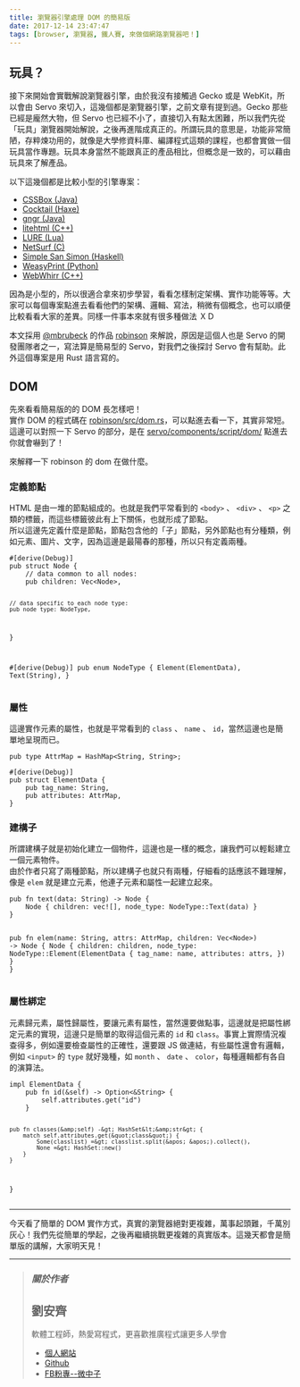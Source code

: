 ```yaml
---
title: 瀏覽器引擎處理 DOM 的簡易版
date: 2017-12-14 23:47:47
tags: [browser, 瀏覽器, 鐵人賽, 來做個網路瀏覽器吧！]
---
```


                    
<h2>&#x73A9;&#x5177;&#xFF1F;</h2>
<p>&#x63A5;&#x4E0B;&#x4F86;&#x958B;&#x59CB;&#x6703;&#x5BE6;&#x6230;&#x89E3;&#x8AAA;&#x700F;&#x89BD;&#x5668;&#x5F15;&#x64CE;&#xFF0C;&#x7531;&#x65BC;&#x6211;&#x6C92;&#x6709;&#x63A5;&#x89F8;&#x904E; Gecko &#x6216;&#x662F; WebKit&#xFF0C;&#x6240;&#x4EE5;&#x6703;&#x7531; Servo &#x4F86;&#x5207;&#x5165;&#xFF0C;&#x9019;&#x5E7E;&#x500B;&#x90FD;&#x662F;&#x700F;&#x89BD;&#x5668;&#x5F15;&#x64CE;&#xFF0C;&#x4E4B;&#x524D;&#x6587;&#x7AE0;&#x6709;&#x63D0;&#x5230;&#x904E;&#x3002;Gecko &#x90A3;&#x4E9B;&#x5DF2;&#x7D93;&#x662F;&#x9F90;&#x7136;&#x5927;&#x7269;&#xFF0C;&#x4F46; Servo &#x4E5F;&#x5DF2;&#x7D93;&#x4E0D;&#x5C0F;&#x4E86;&#xFF0C;&#x76F4;&#x63A5;&#x5207;&#x5165;&#x6709;&#x9EDE;&#x592A;&#x56F0;&#x96E3;&#xFF0C;&#x6240;&#x4EE5;&#x6211;&#x5011;&#x5148;&#x5F9E;&#x300C;&#x73A9;&#x5177;&#x300D;&#x700F;&#x89BD;&#x5668;&#x958B;&#x59CB;&#x89E3;&#x8AAA;&#xFF0C;&#x4E4B;&#x5F8C;&#x518D;&#x9032;&#x968E;&#x6210;&#x771F;&#x6B63;&#x7684;&#x3002;&#x6240;&#x8B02;&#x73A9;&#x5177;&#x7684;&#x610F;&#x601D;&#x662F;&#xFF0C;&#x529F;&#x80FD;&#x975E;&#x5E38;&#x7C21;&#x964B;&#xFF0C;&#x5B58;&#x7CB9;&#x7149;&#x529F;&#x7528;&#x7684;&#xFF0C;&#x5C31;&#x50CF;&#x662F;&#x5927;&#x5B78;&#x4FEE;&#x8CC7;&#x6599;&#x5EAB;&#x3001;&#x7DE8;&#x8B6F;&#x7A0B;&#x5F0F;&#x9019;&#x985E;&#x7684;&#x8AB2;&#x7A0B;&#xFF0C;&#x4E5F;&#x90FD;&#x6703;&#x5BE6;&#x505A;&#x4E00;&#x500B;&#x73A9;&#x5177;&#x7576;&#x4F5C;&#x5C08;&#x984C;&#x3002;&#x73A9;&#x5177;&#x672C;&#x8EAB;&#x7576;&#x7136;&#x4E0D;&#x80FD;&#x8DDF;&#x771F;&#x6B63;&#x7684;&#x7522;&#x54C1;&#x76F8;&#x6BD4;&#xFF0C;&#x4F46;&#x6982;&#x5FF5;&#x662F;&#x4E00;&#x81F4;&#x7684;&#xFF0C;&#x53EF;&#x4EE5;&#x85C9;&#x7531;&#x73A9;&#x5177;&#x4F86;&#x4E86;&#x89E3;&#x7522;&#x54C1;&#x3002;</p>
<p>&#x4EE5;&#x4E0B;&#x9019;&#x5E7E;&#x500B;&#x90FD;&#x662F;&#x6BD4;&#x8F03;&#x5C0F;&#x578B;&#x7684;&#x5F15;&#x64CE;&#x5C08;&#x6848;&#xFF1A;</p>
<ul>
<li>
<a href="https://github.com/philborlin/CSSBox" target="_blank">CSSBox (Java)</a>
</li>
<li>
<a href="https://github.com/silexlabs/Cocktail" target="_blank">Cocktail (Haxe)</a>
</li>
<li>
<a href="https://gngr.info/" target="_blank">gngr (Java)</a>
</li>
<li>
<a href="https://github.com/tordex/litehtml" target="_blank">litehtml (C++)</a>
</li>
<li>
<a href="https://github.com/admin36/LURE" target="_blank">LURE (Lua)</a>
</li>
<li>
<a href="https://www.netsurf-browser.org/" target="_blank">NetSurf (C)</a>
</li>
<li>
<a href="https://hsbrowser.wordpress.com/3s-functional-web-browser/" target="_blank">Simple San Simon (Haskell)</a>
</li>
<li>
<a href="https://github.com/Kozea/WeasyPrint" target="_blank">WeasyPrint (Python)</a>
</li>
<li>
<a href="https://github.com/reesmichael1/WebWhirr" target="_blank">WebWhirr (C++)</a>
</li>
</ul>
<p>&#x56E0;&#x70BA;&#x662F;&#x5C0F;&#x578B;&#x7684;&#xFF0C;&#x6240;&#x4EE5;&#x5F88;&#x9069;&#x5408;&#x62FF;&#x4F86;&#x521D;&#x6B65;&#x5B78;&#x7FD2;&#xFF0C;&#x770B;&#x770B;&#x600E;&#x6A23;&#x5236;&#x5B9A;&#x67B6;&#x69CB;&#x3001;&#x5BE6;&#x4F5C;&#x529F;&#x80FD;&#x7B49;&#x7B49;&#x3002;&#x5927;&#x5BB6;&#x53EF;&#x4EE5;&#x6BCF;&#x500B;&#x5C08;&#x6848;&#x9EDE;&#x9032;&#x53BB;&#x770B;&#x770B;&#x4ED6;&#x5011;&#x7684;&#x67B6;&#x69CB;&#x3001;&#x908F;&#x8F2F;&#x3001;&#x5BEB;&#x6CD5;&#xFF0C;&#x7A0D;&#x5FAE;&#x6709;&#x500B;&#x6982;&#x5FF5;&#xFF0C;&#x4E5F;&#x53EF;&#x4EE5;&#x9806;&#x4FBF;&#x6BD4;&#x8F03;&#x770B;&#x770B;&#x5927;&#x5BB6;&#x7684;&#x5DEE;&#x7570;&#x3002;&#x540C;&#x6A23;&#x4E00;&#x4EF6;&#x4E8B;&#x672C;&#x4F86;&#x5C31;&#x6709;&#x5F88;&#x591A;&#x7A2E;&#x505A;&#x6CD5; &#xFF38;&#xFF24;</p>
<p>&#x672C;&#x6587;&#x63A1;&#x7528; <a href="https://github.com/mbrubeck/" target="_blank">@mbrubeck</a> &#x7684;&#x4F5C;&#x54C1; <a href="https://github.com/mbrubeck/robinson" target="_blank">robinson</a> &#x4F86;&#x89E3;&#x8AAA;&#xFF0C;&#x539F;&#x56E0;&#x662F;&#x9019;&#x500B;&#x4EBA;&#x4E5F;&#x662F; Servo &#x7684;&#x958B;&#x767C;&#x5718;&#x968A;&#x8005;&#x4E4B;&#x4E00;&#xFF0C;&#x5BEB;&#x6CD5;&#x7B97;&#x662F;&#x7C21;&#x6613;&#x578B;&#x7684; Servo&#xFF0C;&#x5C0D;&#x6211;&#x5011;&#x4E4B;&#x5F8C;&#x63A2;&#x8A0E; Servo &#x6703;&#x6709;&#x5E6B;&#x52A9;&#x3002;&#x6B64;&#x5916;&#x9019;&#x500B;&#x5C08;&#x6848;&#x662F;&#x7528; Rust &#x8A9E;&#x8A00;&#x5BEB;&#x7684;&#x3002;</p>
<h2>DOM</h2>
<p>&#x5148;&#x4F86;&#x770B;&#x770B;&#x7C21;&#x6613;&#x7248;&#x7684;&#x7684; DOM &#x9577;&#x600E;&#x6A23;&#x5427;&#xFF01;<br>
&#x5BE6;&#x4F5C; DOM &#x7684;&#x7A0B;&#x5F0F;&#x78BC;&#x5728; <a href="https://github.com/mbrubeck/robinson/blob/master/src/dom.rs" target="_blank">robinson/src/dom.rs</a>&#xFF0C;&#x53EF;&#x4EE5;&#x9EDE;&#x9032;&#x53BB;&#x770B;&#x4E00;&#x4E0B;&#xFF0C;&#x5176;&#x5BE6;&#x975E;&#x5E38;&#x77ED;&#x3002;&#x9019;&#x908A;&#x53EF;&#x4EE5;&#x5C0D;&#x7167;&#x4E00;&#x4E0B; Servo &#x7684;&#x90E8;&#x5206;&#xFF0C;&#x662F;&#x5728; <a href="https://github.com/servo/servo/tree/master/components/script/dom" target="_blank">servo/components/script/dom/</a> &#x9EDE;&#x9032;&#x53BB;&#x4F60;&#x5C31;&#x6703;&#x5687;&#x5230;&#x4E86;&#xFF01;</p>
<p>&#x4F86;&#x89E3;&#x91CB;&#x4E00;&#x4E0B; robinson &#x7684; dom &#x5728;&#x505A;&#x4EC0;&#x9EBC;&#x3002;</p>
<h3>&#x5B9A;&#x7FA9;&#x7BC0;&#x9EDE;</h3>
<p>HTML &#x662F;&#x7531;&#x4E00;&#x5806;&#x7684;&#x7BC0;&#x9EDE;&#x7D44;&#x6210;&#x7684;&#x3002;&#x4E5F;&#x5C31;&#x662F;&#x6211;&#x5011;&#x5E73;&#x5E38;&#x770B;&#x5230;&#x7684; <code>&lt;body&gt;</code> &#x3001; <code>&lt;div&gt;</code> &#x3001; <code>&lt;p&gt;</code> &#x4E4B;&#x985E;&#x7684;&#x6A19;&#x7C64;&#xFF0C;&#x800C;&#x9019;&#x4E9B;&#x6A19;&#x7C64;&#x5F7C;&#x6B64;&#x6709;&#x4E0A;&#x4E0B;&#x95DC;&#x4FC2;&#xFF0C;&#x4E5F;&#x5C31;&#x5F62;&#x6210;&#x4E86;&#x7BC0;&#x9EDE;&#x3002;<br>
&#x6240;&#x4EE5;&#x9019;&#x908A;&#x5148;&#x5B9A;&#x7FA9;&#x4EC0;&#x9EBC;&#x662F;&#x7BC0;&#x9EDE;&#xFF0C;&#x7BC0;&#x9EDE;&#x5305;&#x542B;&#x4ED6;&#x7684;&#x300C;&#x5B50;&#x300D;&#x7BC0;&#x9EDE;&#xFF0C;&#x53E6;&#x5916;&#x7BC0;&#x9EDE;&#x4E5F;&#x6709;&#x5206;&#x7A2E;&#x985E;&#xFF0C;&#x4F8B;&#x5982;&#x5143;&#x7D20;&#x3001;&#x5716;&#x7247;&#x3001;&#x6587;&#x5B57;&#xFF0C;&#x56E0;&#x70BA;&#x9019;&#x908A;&#x662F;&#x6700;&#x967D;&#x6625;&#x7684;&#x90A3;&#x7A2E;&#xFF0C;&#x6240;&#x4EE5;&#x53EA;&#x6709;&#x5B9A;&#x7FA9;&#x5169;&#x7A2E;&#x3002;</p>
<pre><code>#[derive(Debug)]
pub struct Node {
    // data common to all nodes:
    pub children: Vec&lt;Node&gt;,

    // data specific to each node type:
    pub node_type: NodeType,
}

#[derive(Debug)]
pub enum NodeType {
    Element(ElementData),
    Text(String),
}
</code></pre>
<h3>&#x5C6C;&#x6027;</h3>
<p>&#x9019;&#x908A;&#x5BE6;&#x4F5C;&#x5143;&#x7D20;&#x7684;&#x5C6C;&#x6027;&#xFF0C;&#x4E5F;&#x5C31;&#x662F;&#x5E73;&#x5E38;&#x770B;&#x5230;&#x7684; <code>class</code> &#x3001; <code>name</code> &#x3001; <code>id</code>&#xFF0C;&#x7576;&#x7136;&#x9019;&#x908A;&#x4E5F;&#x662F;&#x7C21;&#x55AE;&#x5730;&#x5448;&#x73FE;&#x800C;&#x5DF2;&#x3002;</p>
<pre><code>pub type AttrMap = HashMap&lt;String, String&gt;;
</code></pre>
<pre><code>#[derive(Debug)]
pub struct ElementData {
    pub tag_name: String,
    pub attributes: AttrMap,
}
</code></pre>
<h3>&#x5EFA;&#x69CB;&#x5B50;</h3>
<p>&#x6240;&#x8B02;&#x5EFA;&#x69CB;&#x5B50;&#x5C31;&#x662F;&#x521D;&#x59CB;&#x5316;&#x5EFA;&#x7ACB;&#x4E00;&#x500B;&#x7269;&#x4EF6;&#xFF0C;&#x9019;&#x908A;&#x4E5F;&#x662F;&#x4E00;&#x6A23;&#x7684;&#x6982;&#x5FF5;&#xFF0C;&#x8B93;&#x6211;&#x5011;&#x53EF;&#x4EE5;&#x8F15;&#x9B06;&#x5EFA;&#x7ACB;&#x4E00;&#x500B;&#x5143;&#x7D20;&#x7269;&#x4EF6;&#x3002;<br>
&#x7531;&#x65BC;&#x4F5C;&#x8005;&#x53EA;&#x5BEB;&#x4E86;&#x5169;&#x7A2E;&#x7BC0;&#x9EDE;&#xFF0C;&#x6240;&#x4EE5;&#x5EFA;&#x69CB;&#x5B50;&#x4E5F;&#x5C31;&#x53EA;&#x6709;&#x5169;&#x7A2E;&#xFF0C;&#x4ED4;&#x7D30;&#x770B;&#x7684;&#x8A71;&#x61C9;&#x8A72;&#x4E0D;&#x96E3;&#x7406;&#x89E3;&#xFF0C;&#x50CF;&#x662F; <code>elem</code> &#x5C31;&#x662F;&#x5EFA;&#x7ACB;&#x5143;&#x7D20;&#xFF0C;&#x4ED6;&#x9023;&#x5B50;&#x5143;&#x7D20;&#x548C;&#x5C6C;&#x6027;&#x4E00;&#x8D77;&#x5EFA;&#x7ACB;&#x8D77;&#x4F86;&#x3002;</p>
<pre><code>pub fn text(data: String) -&gt; Node {
    Node { children: vec![], node_type: NodeType::Text(data) }
}

pub fn elem(name: String, attrs: AttrMap, children: Vec&lt;Node&gt;) -&gt; Node {
    Node {
        children: children,
        node_type: NodeType::Element(ElementData {
            tag_name: name,
            attributes: attrs,
        })
    }
}
</code></pre>
<h3>&#x5C6C;&#x6027;&#x7D81;&#x5B9A;</h3>
<p>&#x5143;&#x7D20;&#x6B78;&#x5143;&#x7D20;&#xFF0C;&#x5C6C;&#x6027;&#x6B78;&#x5C6C;&#x6027;&#xFF0C;&#x8981;&#x8B93;&#x5143;&#x7D20;&#x6709;&#x5C6C;&#x6027;&#xFF0C;&#x7576;&#x7136;&#x9084;&#x8981;&#x505A;&#x9EDE;&#x4E8B;&#xFF0C;&#x9019;&#x908A;&#x5C31;&#x662F;&#x628A;&#x5C6C;&#x6027;&#x7D81;&#x5B9A;&#x5143;&#x7D20;&#x7684;&#x5BE6;&#x73FE;&#xFF0C;&#x9019;&#x908A;&#x53EA;&#x662F;&#x7C21;&#x55AE;&#x7684;&#x53D6;&#x5F97;&#x9019;&#x500B;&#x5143;&#x7D20;&#x7684; <code>id</code> &#x548C; <code>class</code>&#x3002;&#x4E8B;&#x5BE6;&#x4E0A;&#x5BE6;&#x969B;&#x60C5;&#x6CC1;&#x8907;&#x67E5;&#x5F97;&#x591A;&#xFF0C;&#x4F8B;&#x5982;&#x9084;&#x8981;&#x6AA2;&#x67E5;&#x5C6C;&#x6027;&#x7684;&#x6B63;&#x78BA;&#x6027;&#xFF0C;&#x9084;&#x8981;&#x8DDF; JS &#x505A;&#x9023;&#x7D50;&#xFF0C;&#x6709;&#x4E9B;&#x5C6C;&#x6027;&#x9084;&#x6703;&#x6709;&#x908F;&#x8F2F;&#xFF0C;&#x4F8B;&#x5982; <code>&lt;input&gt;</code> &#x7684; <code>type</code> &#x5C31;&#x597D;&#x5E7E;&#x7A2E;&#xFF0C;&#x5982; <code>month</code> &#x3001; <code>date</code> &#x3001; <code>color</code>&#xFF0C;&#x6BCF;&#x7A2E;&#x908F;&#x8F2F;&#x90FD;&#x6709;&#x5404;&#x81EA;&#x7684;&#x6F14;&#x7B97;&#x6CD5;&#x3002;</p>
<pre><code>impl ElementData {
    pub fn id(&amp;self) -&gt; Option&lt;&amp;String&gt; {
        self.attributes.get(&quot;id&quot;)
    }

    pub fn classes(&amp;self) -&gt; HashSet&lt;&amp;str&gt; {
        match self.attributes.get(&quot;class&quot;) {
            Some(classlist) =&gt; classlist.split(&apos; &apos;).collect(),
            None =&gt; HashSet::new()
        }
    }
}
</code></pre>
<hr>
<p>&#x4ECA;&#x5929;&#x770B;&#x4E86;&#x7C21;&#x55AE;&#x7684; DOM &#x5BE6;&#x4F5C;&#x65B9;&#x5F0F;&#xFF0C;&#x771F;&#x5BE6;&#x7684;&#x700F;&#x89BD;&#x5668;&#x7D55;&#x5C0D;&#x66F4;&#x8907;&#x96DC;&#xFF0C;&#x842C;&#x4E8B;&#x8D77;&#x982D;&#x96E3;&#xFF0C;&#x5343;&#x842C;&#x5225;&#x7070;&#x5FC3;&#xFF01;&#x6211;&#x5011;&#x5148;&#x5F9E;&#x7C21;&#x55AE;&#x7684;&#x5B78;&#x8D77;&#xFF0C;&#x4E4B;&#x5F8C;&#x518D;&#x7E7C;&#x7E8C;&#x6311;&#x6230;&#x66F4;&#x8907;&#x96DC;&#x7684;&#x771F;&#x5BE6;&#x7248;&#x672C;&#x3002;&#x9019;&#x5E7E;&#x5929;&#x90FD;&#x6703;&#x662F;&#x7C21;&#x55AE;&#x7248;&#x7684;&#x8B1B;&#x89E3;&#xFF0C;&#x5927;&#x5BB6;&#x660E;&#x5929;&#x898B;&#xFF01;</p>
<hr>
<blockquote>
<h3><em><strong>&#x95DC;&#x65BC;&#x4F5C;&#x8005;</strong></em></h3>
<h2>&#x5289;&#x5B89;&#x9F4A;</h2>
<p>&#x8EDF;&#x9AD4;&#x5DE5;&#x7A0B;&#x5E2B;&#xFF0C;&#x71B1;&#x611B;&#x5BEB;&#x7A0B;&#x5F0F;&#xFF0C;&#x66F4;&#x559C;&#x6B61;&#x63A8;&#x5EE3;&#x7A0B;&#x5F0F;&#x8B93;&#x66F4;&#x591A;&#x4EBA;&#x5B78;&#x6703;</p>
<ul>
<li>
<a href="https://tigercosmos.github.io" target="_blank">&#x500B;&#x4EBA;&#x7DB2;&#x7AD9;</a>
</li>
<li>
<a href="https://github.com/tigercosmos" target="_blank">Github</a>
</li>
<li>
<a href="https://www.facebook.com/CodingNeutrino/" target="_blank">FB&#x7C89;&#x5C08;--&#x5FAE;&#x4E2D;&#x5B50;</a>
</li>
</ul>
</blockquote>
 <br>
                                                    </div>
                    </div>
                
